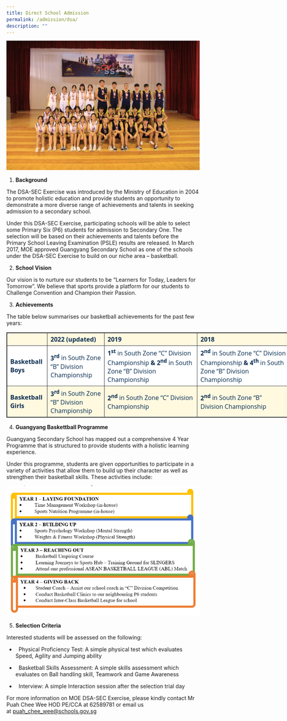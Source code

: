 ```yaml
---
title: Direct School Admission
permalink: /admission/dsa/
description: ""
---
```

![](/images/Student%20Advocate/DSA-pic-01-1024x683.jpg)

1.  **Background**

The DSA-SEC Exercise was introduced by the Ministry of Education in 2004 to promote holistic education and provide students an opportunity to demonstrate a more diverse range of achievements and talents in seeking admission to a secondary school.

Under this DSA-SEC Exercise, participating schools will be able to select some Primary Six (P6) students for admission to Secondary One. The selection will be based on their achievements and talents before the Primary School Leaving Examination (PSLE) results are released. In March 2017, MOE approved Guangyang Secondary School as one of the schools under the DSA-SEC Exercise to build on our niche area – basketball.

2.  **School Vision**

Our vision is to nurture our students to be “Learners for Today, Leaders for Tomorrow”. We believe that sports provide a platform for our students to Challenge Convention and Champion their Passion.

3.  **Achievements**

The table below summarises our basketball achievements for the past few years:

<table style="border-collapse: collapse; border: 1px solid rgb(51, 51, 51); width: 738.9px; color: rgb(6, 42, 78); font-family: &quot;Open Sans&quot;, sans-serif; font-size: 16px; font-style: normal; font-variant-ligatures: normal; font-variant-caps: normal; font-weight: 400; letter-spacing: normal; orphans: 2; text-align: start; text-transform: none; white-space: normal; widows: 2; word-spacing: 0px; -webkit-text-stroke-width: 0px; background-color: rgb(250, 250, 250); text-decoration-thickness: initial; text-decoration-style: initial; text-decoration-color: initial;"><tbody><tr style="background-color: rgb(255, 249, 224); color: rgb(6, 42, 78);"><td style="border: 1px solid rgb(51, 51, 51); padding: 5px 8px;">&nbsp;</td><td style="border: 1px solid rgb(51, 51, 51); padding: 5px 8px;"><strong>2022 (updated)</strong><strong></strong><span>&nbsp;</span><strong>&nbsp;</strong></td><td style="border: 1px solid rgb(51, 51, 51); padding: 5px 8px;"><strong>2019</strong><strong></strong><span>&nbsp;</span><strong>&nbsp;</strong></td><td style="border: 1px solid rgb(51, 51, 51); padding: 5px 8px;"><strong>2018</strong><strong></strong></td></tr><tr style="background-color: rgb(255, 255, 255); color: rgb(6, 42, 78);"><td style="border: 1px solid rgb(51, 51, 51); padding: 5px 8px;"><strong>Basketball Boys</strong><strong></strong></td><td style="border: 1px solid rgb(51, 51, 51); padding: 5px 8px;"><strong>3<sup>rd</sup></strong><span>&nbsp;</span>in South Zone “B” Division Championship &nbsp;</td><td style="border: 1px solid rgb(51, 51, 51); padding: 5px 8px;"><strong>1<sup>st</sup></strong><span>&nbsp;</span>in South Zone “C” Division Championship<span>&nbsp;</span><strong>&amp;</strong><span>&nbsp;</span><strong>2<sup>nd</sup></strong><span>&nbsp;</span>in South Zone “B” Division Championship<span>&nbsp;</span><strong>&nbsp;</strong></td><td style="border: 1px solid rgb(51, 51, 51); padding: 5px 8px;"><strong>2<sup>nd</sup><span>&nbsp;</span></strong>in South Zone “C” Division Championship<span>&nbsp;</span><strong>&amp;</strong><span>&nbsp;</span><strong>4<sup>th</sup></strong><sup><span>&nbsp;</span></sup>in South Zone “B” Division Championship &nbsp;</td></tr><tr style="background-color: rgb(255, 249, 224); color: rgb(6, 42, 78);"><td style="border: 1px solid rgb(51, 51, 51); padding: 5px 8px;"><strong>Basketball Girls</strong><strong></strong></td><td style="border: 1px solid rgb(51, 51, 51); padding: 5px 8px;"><strong>3<sup>rd</sup></strong><span>&nbsp;</span>in South Zone “B” Division Championship &nbsp;</td><td style="border: 1px solid rgb(51, 51, 51); padding: 5px 8px;"><strong>2<sup>nd</sup></strong><span>&nbsp;</span>in South Zone “C” Division Championship<span>&nbsp;</span><strong>&nbsp;</strong></td><td style="border: 1px solid rgb(51, 51, 51); padding: 5px 8px;"><strong>2<sup>nd</sup></strong><span>&nbsp;</span>in South Zone “B” Division Championship &nbsp;</td></tr></tbody></table>

4.  **Guangyang Baskettball Programme**

Guangyang Secondary School has mapped out a comprehensive 4 Year Programme that is structured to provide students with a holistic learning experience.

Under this programme, students are given opportunities to participate in a variety of activities that allow them to build up their character as well as strengthen their basketball skills. These activities include:

![](/images/Student%20Advocate/DSA-pic.png)

5.  **Selection Criteria**

Interested students will be assessed on the following:

*     Physical Proficiency Test: A simple physical test which evaluates Speed, Agility and Jumping ability

*     Basketball Skills Assessment: A simple skills assessment which evaluates on Ball handling skill, Teamwork and Game Awareness

*     Interview: A simple Interaction session after the selection trial day

For more information on MOE DSA-SEC Exercise, please kindly contact Mr Puah Chee Wee HOD PE/CCA at 62589781 or email us at [puah\_chee\_wee@schools.gov.sg](mailto:puah_chee_wee@schools.gov.sg)